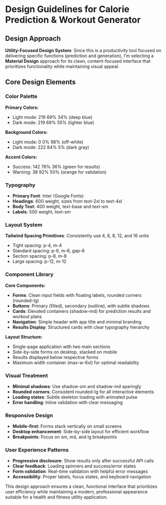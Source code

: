 # Design Guidelines for Calorie Prediction & Workout Generator

## Design Approach
**Utility-Focused Design System**: Since this is a productivity tool focused on delivering specific functions (prediction and generation), I'm selecting a **Material Design** approach for its clean, content-focused interface that prioritizes functionality while maintaining visual appeal.

## Core Design Elements

### Color Palette
**Primary Colors:**
- Light mode: 219 69% 34% (deep blue)
- Dark mode: 219 69% 55% (lighter blue)

**Background Colors:**
- Light mode: 0 0% 98% (off-white)
- Dark mode: 222 84% 5% (dark gray)

**Accent Colors:**
- Success: 142 76% 36% (green for results)
- Warning: 38 92% 50% (orange for validation)

### Typography
- **Primary Font**: Inter (Google Fonts)
- **Headings**: 600 weight, sizes from text-2xl to text-4xl
- **Body Text**: 400 weight, text-base and text-sm
- **Labels**: 500 weight, text-sm

### Layout System
**Tailwind Spacing Primitives**: Consistently use 4, 6, 8, 12, and 16 units
- Tight spacing: p-4, m-4
- Standard spacing: p-6, m-6, gap-6
- Section spacing: p-8, m-8
- Large spacing: p-12, m-12

### Component Library

**Core Components:**
- **Forms**: Clean input fields with floating labels, rounded corners (rounded-lg)
- **Buttons**: Primary (filled), secondary (outline), with subtle shadows
- **Cards**: Elevated containers (shadow-md) for prediction results and workout plans
- **Navigation**: Simple header with app title and minimal branding
- **Results Display**: Structured cards with clear typography hierarchy

**Layout Structure:**
- Single-page application with two main sections
- Side-by-side forms on desktop, stacked on mobile
- Results displayed below respective forms
- Maximum width container (max-w-6xl) for optimal readability

### Visual Treatment
- **Minimal shadows**: Use shadow-sm and shadow-md sparingly
- **Rounded corners**: Consistent rounded-lg for all interactive elements
- **Loading states**: Subtle skeleton loading with animated pulse
- **Error handling**: Inline validation with clear messaging

### Responsive Design
- **Mobile-first**: Forms stack vertically on small screens
- **Desktop enhancement**: Side-by-side layout for efficient workflow
- **Breakpoints**: Focus on sm, md, and lg breakpoints

### User Experience Patterns
- **Progressive disclosure**: Show results only after successful API calls
- **Clear feedback**: Loading spinners and success/error states
- **Form validation**: Real-time validation with helpful error messages
- **Accessibility**: Proper labels, focus states, and keyboard navigation

This design approach ensures a clean, functional interface that prioritizes user efficiency while maintaining a modern, professional appearance suitable for a health and fitness utility application.